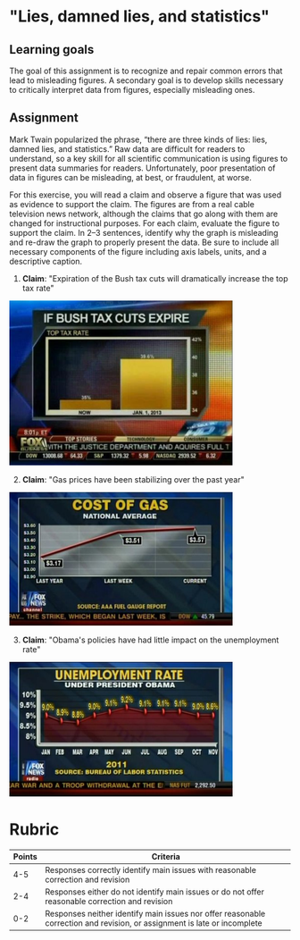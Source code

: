 # "Lies, damned lies, and statistics"

## Learning goals

The goal of this assignment is to recognize and repair common errors that lead to misleading figures. A secondary goal is to develop skills necessary to critically interpret data from figures, especially misleading ones.

## Assignment

Mark Twain popularized the phrase, “there are three kinds of lies: lies, damned lies, and statistics.” Raw data are difficult for readers to understand, so a key skill for all scientific communication is using figures to present data summaries for readers. Unfortunately, poor presentation of data in figures can be misleading, at best, or fraudulent, at worse.

For this exercise, you will read a claim and observe a figure that was used as evidence to support the claim. The figures are from a real cable television news network, although the claims that go along with them are changed for instructional purposes. For each claim, evaluate the figure to support the claim. In 2–3 sentences, identify why the graph is misleading and re-draw the graph to properly present the data. Be sure to include all necessary components of the figure including axis labels, units, and a descriptive caption.

1) **Claim**: "Expiration of the Bush tax cuts will dramatically increase the top tax rate"

<img src='../img/lies1.png' width=400></img>

2) **Claim**: "Gas prices have been stabilizing over the past year"

<img src='../img/lies2.jpg' width=400></img>

3) **Claim**: "Obama's policies have had little impact on the unemployment rate"

<img src='../img/lies3.jpg' width=400></img>

# Rubric

Points | Criteria
-- | --
4-5 |  Responses correctly identify main issues with reasonable correction and revision
2-4 | Responses either do not identify main issues or do not offer reasonable correction and revision
0-2 | Responses neither identify main issues nor offer reasonable correction and revision, or assignment is late or incomplete


